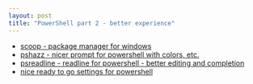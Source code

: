 ```yaml
---
layout: post
title: "PowerShell part 2 - better experience"
---
```


* [scoop - package manager for windows](http://scoop.sh/)
* [pshazz - nicer prompt for powershell with colors, etc.](https://github.com/lukesampson/pshazz)
* [psreadline - readline for powershell - better editing and completion](https://github.com/lzybkr/PSReadLine)
* [nice ready to go settings for powershell](https://github.com/xpando/WindowsPowerShell)


